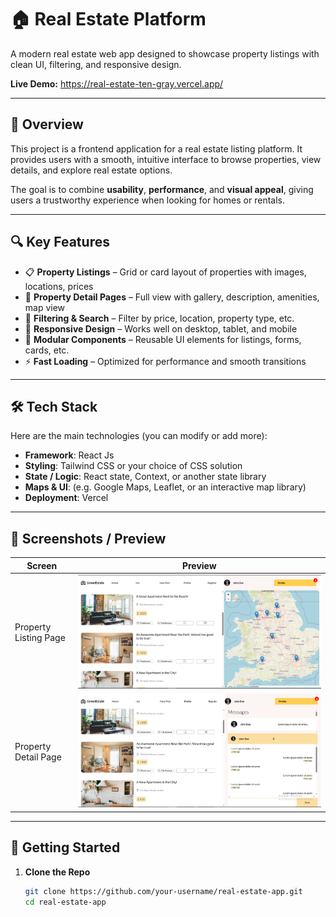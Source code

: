 # 🏠 Real Estate Platform

A modern real estate web app designed to showcase property listings with clean UI, filtering, and responsive design.

**Live Demo:** https://real-estate-ten-gray.vercel.app/

---

## 🧩 Overview

This project is a frontend application for a real estate listing platform. It provides users with a smooth, intuitive interface to browse properties, view details, and explore real estate options.

The goal is to combine **usability**, **performance**, and **visual appeal**, giving users a trustworthy experience when looking for homes or rentals.

---

## 🔍 Key Features

- 📋 **Property Listings** – Grid or card layout of properties with images, locations, prices
- 🏡 **Property Detail Pages** – Full view with gallery, description, amenities, map view
- 🔎 **Filtering & Search** – Filter by price, location, property type, etc.
- 📱 **Responsive Design** – Works well on desktop, tablet, and mobile
- 🧩 **Modular Components** – Reusable UI elements for listings, forms, cards, etc.
- ⚡ **Fast Loading** – Optimized for performance and smooth transitions

---

## 🛠 Tech Stack

Here are the main technologies (you can modify or add more):

- **Framework**: React Js
- **Styling**: Tailwind CSS or your choice of CSS solution
- **State / Logic**: React state, Context, or another state library
- **Maps & UI**: (e.g. Google Maps, Leaflet, or an interactive map library)
- **Deployment**: Vercel

---

## 📸 Screenshots / Preview

| Screen                | Preview                              |
| --------------------- | ------------------------------------ |
| Property Listing Page | ![Listing](./Images/e-commerce3.PNG) |
| Property Detail Page  | ![Profile](./Images/ecommerce4.PNG)  |

---

## 🚀 Getting Started

1. **Clone the Repo**
   ```bash
   git clone https://github.com/your-username/real-estate-app.git
   cd real-estate-app
   ```
